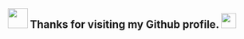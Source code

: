 <div id="badges">
  <a href="https://komarev.com/ghpvc/?username=BlackPandalancer">
    <img src="https://komarev.com/ghpvc/?username=your-github-username&style=flat-square&color=blue" alt=""/>
  </a>
</div>

<h2 align="center">
        <img src="https://media.giphy.com/media/tPjlmJzj9Z99vwF5dV/giphy.gif" width="40"/> Thanks for visiting my Github profile.
  <img src="https://media.giphy.com/media/hvRJCLFzcasrR4ia7z/giphy.gif" width="30px"/>
</h2>

